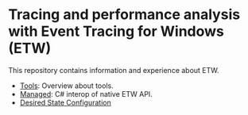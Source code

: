 # Tracing and performance analysis with Event Tracing for Windows (ETW)
This repository contains information and experience about ETW.

- [Tools](Tools.md): Overview about tools.
- [Managed](Managed): C# interop of native ETW API.
- [Desired State Configuration](DSC)
